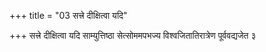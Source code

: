 +++
title = "03 सत्त्रे दीक्षित्वा यदि"

+++
सत्त्रे दीक्षित्वा यदि साम्युत्तिष्ठा सेत्सोममपभज्य विश्वजितातिरात्रेण पूर्ववद्यजेत ३